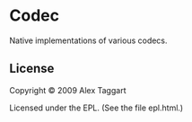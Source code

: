 # Codec

Native implementations of various codecs.


## License

Copyright © 2009 Alex Taggart

Licensed under the EPL. (See the file epl.html.)

